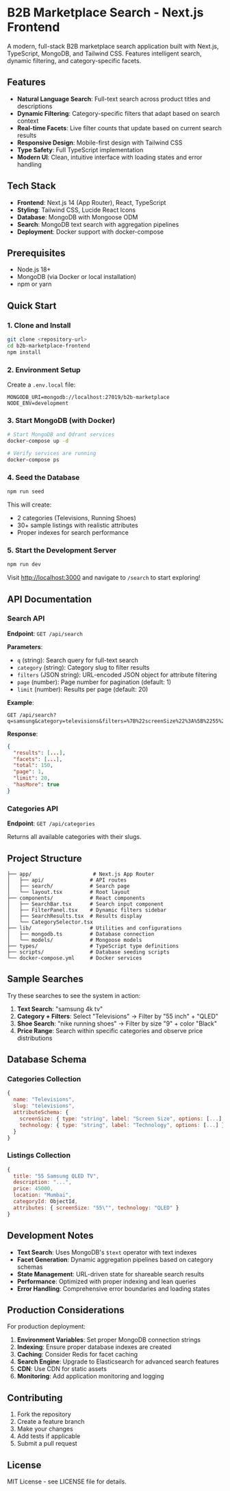 # B2B Marketplace Search - Next.js Frontend

A modern, full-stack B2B marketplace search application built with Next.js, TypeScript, MongoDB, and Tailwind CSS. Features intelligent search, dynamic filtering, and category-specific facets.

## Features

- **Natural Language Search**: Full-text search across product titles and descriptions
- **Dynamic Filtering**: Category-specific filters that adapt based on search context
- **Real-time Facets**: Live filter counts that update based on current search results
- **Responsive Design**: Mobile-first design with Tailwind CSS
- **Type Safety**: Full TypeScript implementation
- **Modern UI**: Clean, intuitive interface with loading states and error handling

## Tech Stack

- **Frontend**: Next.js 14 (App Router), React, TypeScript
- **Styling**: Tailwind CSS, Lucide React Icons
- **Database**: MongoDB with Mongoose ODM
- **Search**: MongoDB text search with aggregation pipelines
- **Deployment**: Docker support with docker-compose

## Prerequisites

- Node.js 18+ 
- MongoDB (via Docker or local installation)
- npm or yarn

## Quick Start

### 1. Clone and Install

```bash
git clone <repository-url>
cd b2b-marketplace-frontend
npm install
```

### 2. Environment Setup

Create a `.env.local` file:

```env
MONGODB_URI=mongodb://localhost:27019/b2b-marketplace
NODE_ENV=development
```

### 3. Start MongoDB (with Docker)

```bash
# Start MongoDB and Qdrant services
docker-compose up -d

# Verify services are running
docker-compose ps
```

### 4. Seed the Database

```bash
npm run seed
```

This will create:
- 2 categories (Televisions, Running Shoes)
- 30+ sample listings with realistic attributes
- Proper indexes for search performance

### 5. Start the Development Server

```bash
npm run dev
```

Visit [http://localhost:3000](http://localhost:3000) and navigate to `/search` to start exploring!

## API Documentation

### Search API

**Endpoint**: `GET /api/search`

**Parameters**:
- `q` (string): Search query for full-text search
- `category` (string): Category slug to filter results
- `filters` (JSON string): URL-encoded JSON object for attribute filtering
- `page` (number): Page number for pagination (default: 1)
- `limit` (number): Results per page (default: 20)

**Example**:
```
GET /api/search?q=samsung&category=televisions&filters=%7B%22screenSize%22%3A%5B%2255%22%5D%7D
```

**Response**:
```json
{
  "results": [...],
  "facets": [...],
  "total": 150,
  "page": 1,
  "limit": 20,
  "hasMore": true
}
```

### Categories API

**Endpoint**: `GET /api/categories`

Returns all available categories with their slugs.

## Project Structure

```
├── app/                    # Next.js App Router
│   ├── api/               # API routes
│   ├── search/            # Search page
│   └── layout.tsx         # Root layout
├── components/            # React components
│   ├── SearchBar.tsx      # Search input component
│   ├── FilterPanel.tsx    # Dynamic filters sidebar
│   ├── SearchResults.tsx  # Results display
│   └── CategorySelector.tsx
├── lib/                   # Utilities and configurations
│   ├── mongodb.ts         # Database connection
│   └── models/            # Mongoose models
├── types/                 # TypeScript type definitions
├── scripts/               # Database seeding scripts
└── docker-compose.yml     # Docker services
```

## Sample Searches

Try these searches to see the system in action:

1. **Text Search**: "samsung 4k tv"
2. **Category + Filters**: Select "Televisions" → Filter by "55 inch" + "QLED"
3. **Shoe Search**: "nike running shoes" → Filter by size "9" + color "Black"
4. **Price Range**: Search within specific categories and observe price distributions

## Database Schema

### Categories Collection
```javascript
{
  name: "Televisions",
  slug: "televisions", 
  attributeSchema: {
    screenSize: { type: "string", label: "Screen Size", options: [...] },
    technology: { type: "string", label: "Technology", options: [...] }
  }
}
```

### Listings Collection
```javascript
{
  title: "55 Samsung QLED TV",
  description: "...",
  price: 45000,
  location: "Mumbai",
  categoryId: ObjectId,
  attributes: { screenSize: "55\"", technology: "QLED" }
}
```

## Development Notes

- **Text Search**: Uses MongoDB's `$text` operator with text indexes
- **Facet Generation**: Dynamic aggregation pipelines based on category schemas
- **State Management**: URL-driven state for shareable search results
- **Performance**: Optimized with proper indexing and lean queries
- **Error Handling**: Comprehensive error boundaries and loading states

## Production Considerations

For production deployment:

1. **Environment Variables**: Set proper MongoDB connection strings
2. **Indexing**: Ensure proper database indexes are created
3. **Caching**: Consider Redis for facet caching
4. **Search Engine**: Upgrade to Elasticsearch for advanced search features
5. **CDN**: Use CDN for static assets
6. **Monitoring**: Add application monitoring and logging

## Contributing

1. Fork the repository
2. Create a feature branch
3. Make your changes
4. Add tests if applicable
5. Submit a pull request

## License

MIT License - see LICENSE file for details.